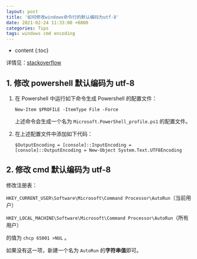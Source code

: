 ```yaml
---
layout: post
title: '如何修改windows命令行的默认编码为utf-8'
date: 2021-02-24 11:33:00 +0800
categories: Tips
tags: windows cmd encoding
---
```


* content
{:toc}


详情见：[stackoverflow](https://stackoverflow.com/questions/57131654/using-utf-8-encoding-chcp-65001-in-command-prompt-windows-powershell-window)

## 1. 修改 powershell 默认编码为 utf-8

1.  在 Powershell 中运行如下命令生成 Powershell 的配置文件：

    ```
    New-Item $PROFILE -ItemType File -Force
    ```

    上述命令会生成一个名为 `Microsoft.PowerShell_profile.ps1` 的配置文件。

2.  在上述配置文件中添加如下代码：

    ```
    $OutputEncoding = [console]::InputEncoding = [console]::OutputEncoding = New-Object System.Text.UTF8Encoding
    ```

## 2. 修改 cmd 默认编码为 utf-8

修改注册表：

`HKEY_CURRENT_USER\Software\Microsoft\Command Processor\AutoRun`（当前用户）

`HKEY_LOCAL_MACHINE\Software\Microsoft\Command Processor\AutoRun`（所有用户）

的值为 `chcp 65001 >NUL` 。

如果没有这一项，新建一个名为 `AutoRun` 的**字符串值**即可。
